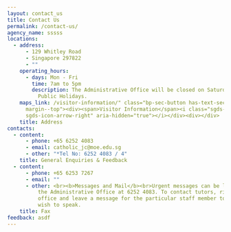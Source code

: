 ```yaml
---
layout: contact_us
title: Contact Us
permalink: /contact-us/
agency_name: sssss
locations:
  - address:
      - 129 Whitley Road
      - Singapore 297822
      - ""
    operating_hours:
      - days: Mon - Fri
        time: 7am to 5pm
        description: The Administrative Office will be closed on Saturdays, Sundays and
          Public Holidays.
    maps_link: /visitor-information/" class="bp-sec-button has-text-secondary
      margin--top"><div><span>Visitor Information</span><i class="sgds-icon
      sgds-icon-arrow-right" aria-hidden="true"></i></div><div></div>
    title: Address
contacts:
  - content:
      - phone: +65 6252 4083
      - email: catholic_jc@moe.edu.sg
      - other: "*Tel No: 6252 4083 / 4"
    title: General Enquiries & Feedback
  - content:
      - phone: +65 6253 7267
      - email: ""
      - other: <br><b>Messages and Mail</b><br>Urgent messages can be left by ringing
          the Administrative Office at 6252 4083. To contact tutors, ring the
          office and leave a message for the particular staff member to whom you
          wish to speak.
    title: Fax
feedback: asdf
---
```

